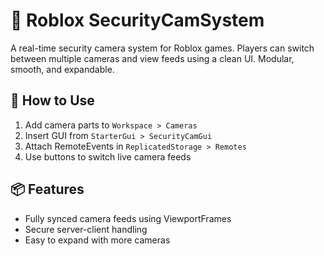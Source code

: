 # 📡 Roblox SecurityCamSystem

A real-time security camera system for Roblox games. Players can switch between multiple cameras and view feeds using a clean UI. Modular, smooth, and expandable.

## 🚀 How to Use
1. Add camera parts to `Workspace > Cameras`
2. Insert GUI from `StarterGui > SecurityCamGui`
3. Attach RemoteEvents in `ReplicatedStorage > Remotes`
4. Use buttons to switch live camera feeds

## 📦 Features
- Fully synced camera feeds using ViewportFrames
- Secure server-client handling
- Easy to expand with more cameras
